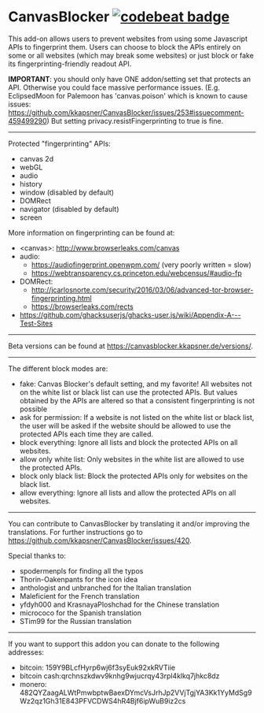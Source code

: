 CanvasBlocker [![codebeat badge](https://codebeat.co/badges/0edd6c9f-250a-4f1e-9c64-0958741522af)](https://codebeat.co/projects/github-com-kkapsner-canvasblocker-master)
=====

This add-on allows users to prevent websites from using some Javascript APIs to fingerprint them. Users can choose to block the APIs entirely on some or all websites (which may break some websites) or just block or fake its fingerprinting-friendly readout API.

**IMPORTANT**: you should only have ONE addon/setting set that protects an API. Otherwise you could face massive performance issues. (E.g. EclipsedMoon for Palemoon has 'canvas.poison' which is known to cause issues: https://github.com/kkapsner/CanvasBlocker/issues/253#issuecomment-459499290)
But setting privacy.resistFingerprinting to true is fine.

-----

Protected "fingerprinting" APIs:
 * canvas 2d
 * webGL
 * audio
 * history
 * window (disabled by default)
 * DOMRect
 * navigator (disabled by default)
 * screen

More information on fingerprinting can be found at:
 * &lt;canvas&gt;: http://www.browserleaks.com/canvas
 * audio:
   * https://audiofingerprint.openwpm.com/ (very poorly written = slow)
   * https://webtransparency.cs.princeton.edu/webcensus/#audio-fp
 * DOMRect:
   * http://jcarlosnorte.com/security/2016/03/06/advanced-tor-browser-fingerprinting.html
   * https://browserleaks.com/rects
 * https://github.com/ghacksuserjs/ghacks-user.js/wiki/Appendix-A---Test-Sites

-----

Beta versions can be found at https://canvasblocker.kkapsner.de/versions/.

-----

The different block modes are:
 * fake: Canvas Blocker's default setting, and my favorite! All websites not on the white list or black list can use the protected APIs. But values obtained by the APIs are altered so that a consistent fingerprinting is not possible
 * ask for permission: If a website is not listed on the white list or black list, the user will be asked if the website should be allowed to use the protected APIs each time they are called.
 * block everything: Ignore all lists and block the protected APIs on all websites.
 * allow only white list: Only websites in the white list are allowed to use the protected APIs.
 * block only black list: Block the protected APIs only for websites on the black list.
 * allow everything: Ignore all lists and allow the protected APIs on all websites.

-----

You can contribute to CanvasBlocker by translating it and/or improving the translations. For further instructions go to https://github.com/kkapsner/CanvasBlocker/issues/420.

Special thanks to:
 * spodermenpls for finding all the typos
 * Thorin-Oakenpants for the icon idea
 * anthologist and unbranched for the Italian translation
 * Maleficient for the French translation
 * yfdyh000 and KrasnayaPloshchad for the Chinese translation
 * micrococo for the Spanish translation
 * STim99 for the Russian translation

-----

If you want to support this addon you can donate to the following addresses:
 * bitcoin: 159Y9BLcfHyrp6wj6f3syEuk92xkRVTiie
 * bitcoin cash:qrchnszkdwv9knhg9wjucrqy43rpl4klkq7jhkc8dz
 * monero: 482QYZaagALWtPmwbptwBaexDYmcVsJrhJp2VVjTgjYA3Kk1YyMdSg9Wz2qz1Gh31E843PFVCDWS4hR4Bjf6ipWuB9iz2cs
